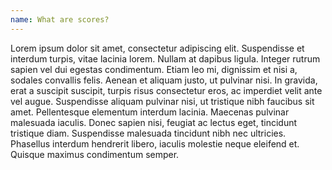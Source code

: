 ```yaml
---
name: What are scores?
---
```

Lorem ipsum dolor sit amet, consectetur adipiscing elit. Suspendisse et interdum turpis, vitae lacinia lorem. Nullam at dapibus ligula. Integer rutrum sapien vel dui egestas condimentum. Etiam leo mi, dignissim et nisi a, sodales convallis felis. Aenean et aliquam justo, ut pulvinar nisi. In gravida, erat a suscipit suscipit, turpis risus consectetur eros, ac imperdiet velit ante vel augue. Suspendisse aliquam pulvinar nisi, ut tristique nibh faucibus sit amet. Pellentesque elementum interdum lacinia. Maecenas pulvinar malesuada iaculis. Donec sapien nisi, feugiat ac lectus eget, tincidunt tristique diam. Suspendisse malesuada tincidunt nibh nec ultricies. Phasellus interdum hendrerit libero, iaculis molestie neque eleifend et. Quisque maximus condimentum semper.
